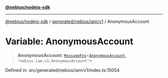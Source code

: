 [**@nebius/nodejs-sdk**](../../../../../README.md)

---

[@nebius/nodejs-sdk](../../../../../README.md) / [generated/nebius/iam/v1](../README.md) / AnonymousAccount

# Variable: AnonymousAccount

> **AnonymousAccount**: [`MessageFns`](../../../../../runtime/protos/core/interfaces/MessageFns.md)\<[`AnonymousAccount`](../interfaces/AnonymousAccount.md), `"nebius.iam.v1.AnonymousAccount"`\>

Defined in: src/generated/nebius/iam/v1/index.ts:15054
